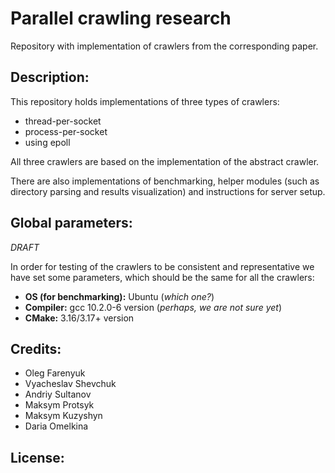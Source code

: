 # Parallel crawling research
Repository with implementation of crawlers from the corresponding paper.

## Description:
This repository holds implementations of three types of crawlers:
 * thread-per-socket
 * process-per-socket
 * using epoll
 
All three crawlers are based on the implementation of the abstract crawler.

There are also implementations of benchmarking, helper modules (such as directory parsing and
results visualization) and instructions for server setup.

## Global parameters:
_DRAFT_

In order for testing of the crawlers to be consistent and representative we have 
set some parameters, which should be the same for all the crawlers:
* **OS (for benchmarking):** Ubuntu (_which one?_)
* **Compiler:** gcc 10.2.0-6 version (_perhaps, we are not sure yet_)
* **CMake:** 3.16/3.17+ version

## Credits:
* Oleg Farenyuk
* Vyacheslav Shevchuk
* Andriy Sultanov
* Maksym Protsyk
* Maksym Kuzyshyn
* Daria Omelkina

## License:
